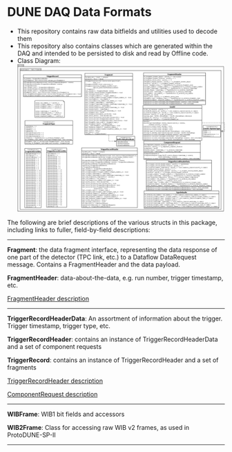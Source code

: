 # DUNE DAQ Data Formats

- This repository contains raw data bitfields and utilities used to decode them
- This repository also contains classes which are generated within the DAQ and intended to be persisted to disk and read by Offline code.
- Class Diagram: ![From dune_common_data_formats.dia](https://github.com/DUNE-DAQ/daqdataformats/raw/develop/docs/dune_common_data_formats.png)

The following are brief descriptions of the various structs in this package, including links to fuller, field-by-field descriptions:

----------

**Fragment**: the data fragment interface, representing the data response of one part of the detector (TPC link, etc.) to a Dataflow DataRequest message. Contains a FragmentHeader and the data payload.

**FragmentHeader**: data-about-the-data, e.g. run number, trigger timestamp, etc.

[FragmentHeader description](FragmentHeaderV1.md)

---------------

**TriggerRecordHeaderData**: An assortment of information about the trigger. Trigger timestamp, trigger type, etc.

**TriggerRecordHeader**: contains an instance of TriggerRecordHeaderData and a set of component requests

**TriggerRecord**: contains an instance of TriggerRecordHeader and a set of fragments

[TriggerRecordHeader description](TriggerRecordHeaderDataV1.md)

[ComponentRequest description](ComponentRequestV0.md)

--------------

**WIBFrame**: WIB1 bit fields and accessors

**WIB2Frame**: Class for accessing raw WIB v2 frames, as used in ProtoDUNE-SP-II

----------------


